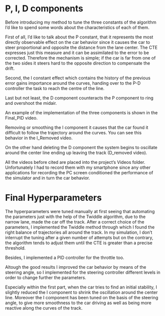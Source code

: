 # P, I, D components

Before introducing my method to tune the three constants of the algorithm I’d like to spend some
words about the characteristics of each of them.

First of all, I’d like to talk about the P constant, that it represents the most directly observable
effect on the car behavior since it causes the car to steer proportional and opposite the distance
from the lane center. The CTE expresses just this measure and it can be assimilated to the error to
be corrected. Therefore the mechanism is simple; if the car is far from one of the two sides it
steers hard to the opposite direction to compensate the drift.

Second, the I constant effect which contains the history of the previous error gains importance
around the curves, handing over to the P-D controller the task to reach the centre of the line.

Last but not least, the D component counteracts the P component to ring and overshoot the
midair.

An example of the implementation of the three components is shown in the Final_PID video.

Removing or smoothing the I component it causes that the car found it difficult to follow the
trajectory around the curves. You can see this behavior in the I_Removed video.

On the other hand deleting the D component the system begins to oscillate around the center line
ending up leaving the track (D_removed video).

All the videos before cited are placed into the project’s Videos folder. Unfortunately I had to record them with my
smartphone since any other applications for recording the PC screen conditioned the performance of the simulator and
in turn the car behavior.


# Final Hyperparameters

The hyperparameters were tuned manually at first seeing that automating the parameters just
with the help of the Twiddle algorithm, due to the narrow lane, made the car off the track. After a
correct choice of the parameters, I implemented the Twiddle method through which I found the
right balance of trajectories all around the track. In my simulation, I don’t interrupt the tuning
after a given number of attempts but on the contrary, the algorithm tends to adjust them until the
CTE is greater than a precise threshold.

Besides, I implemented a PID controller for the throttle too.


Altough the good results I improved the car behavior by means of the steering angle, so I
implemented for the steering controller different levels in order to change further the parameters.

Especially within the first part, when the car tries to find an initial stability, I slightly reduced the I
component to shrink the oscillation around the center line. Moreover the I component has been
tuned on the basis of the steering angle, to give more smoothness to the car driving as well as
being more reactive along the curves of the track.
